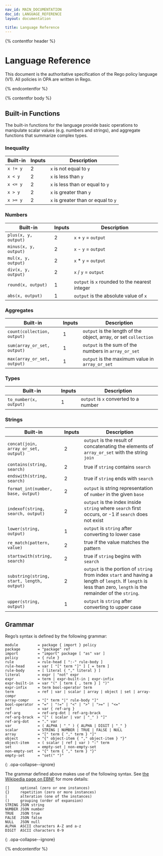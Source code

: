 ```yaml
---
nav_id: MAIN_DOCUMENTATION
doc_id: LANGUAGE_REFERENCE
layout: documentation

title: Language Reference
---
```


{% contentfor header %}

# Language Reference

This document is the authoritative specification of the Rego policy language
(V1). All policies in OPA are written in Rego.

{% endcontentfor %}

{% contentfor body %}

## Built-in Functions

The built-in functions for the language provide basic operations to manipulate
scalar values (e.g. numbers and strings), and aggregate functions that summarize
complex types.

### Inequality

| Built-in | Inputs | Description |
| ------- |--------|-------------|
| ``x != y``   |  2     | ``x`` is not equal to ``y`` |
| ``x < y``   |  2     | ``x`` is less than ``y`` |
| ``x <= y``   |  2     | ``x`` is less than or equal to ``y`` |
| ``x > y``   |  2     | ``x`` is greater than ``y`` |
| ``x >= y``   |  2     | ``x`` is greater than or equal to ``y`` |

### Numbers

| Built-in | Inputs | Description |
| ------- |--------|-------------|
| ``plus(x, y, output)``   |  2     | ``x`` + ``y`` = ``output`` |
| ``minus(x, y, output)``  |  2     | ``x`` - ``y`` = ``output`` |
| ``mul(x, y, output)``   |  2     | ``x`` * ``y`` = ``output`` |
| ``div(x, y, output)``   |  2     | ``x`` / ``y`` = ``output`` |
| ``round(x, output)``    |  1     | ``output`` is ``x`` rounded to the nearest integer |
| ``abs(x, output)``    |  1     | ``output`` is the absolute value of ``x`` |

### Aggregates

| Built-in | Inputs | Description |
| ------- |--------|-------------|
| ``count(collection, output)`` | 1 | ``output`` is the length of the object, array, or set ``collection`` |
| ``sum(array_or_set, output)`` | 1 | ``output`` is the sum of the numbers in ``array_or_set`` |
| ``max(array_or_set, output)`` | 1 | ``output`` is the maximum value in ``array_or_set`` |

### Types

| Built-in | Inputs | Description |
| ------- |--------|-------------|
| ``to_number(x, output)`` | 1 | ``output`` is ``x`` converted to a number |

### Strings

| Built-in | Inputs | Description |
| ------- |--------|-------------|
| ``concat(join, array_or_set, output)`` | 2 | ``output`` is the result of concatenating the elements of ``array_or_set`` with the  string ``join`` |
| ``contains(string, search)`` | 2 | true if ``string`` contains ``search`` |
| ``endswith(string, search)`` | 2 | true if ``string`` ends with ``search`` |
| <span class="opa-keep-it-together">``format_int(number, base, output)``</span> | 2 | ``output`` is string representation of ``number`` in the given ``base`` |
| ``indexof(string, search, output)`` | 2 | ``output`` is the index inside ``string`` where ``search`` first occurs, or -1 if ``search`` does not exist |
| ``lower(string, output)`` | 1 | ``output`` is ``string`` after converting to lower case |
| ``re_match(pattern, value)`` | 2 | true if the value matches the pattern |
| ``startswith(string, search)`` | 2 | true if ``string`` begins with ``search`` |
| ``substring(string, start, length, output)`` | 2 | ``output`` is the portion of ``string`` from index ``start`` and having a length of ``length``.  If ``length`` is less than zero, ``length`` is the remainder of the ``string``. |
| ``upper(string, output)`` | 1 | ``output`` is ``string`` after converting to upper case |

## <a name="grammar"></a> Grammar

Rego’s syntax is defined by the following grammar:

```
module         = package { import } policy
package        = "package" ref
import         = "import" package [ "as" var ]
policy         = { rule }
rule           = rule-head [ ":-" rule-body ]
rule-head      = var [ "[" term "]" ] [ = term ]
rule-body      = [ literal { "," literal } ]
literal        = expr | "not" expr
expr           = term | expr-built-in | expr-infix
expr-built-in  = var "(" [ term { , term } ] ")"
expr-infix     = term bool-operator term
term           = ref | var | scalar | array | object | set | array-compr
array-compr    = "[" term "|" rule-body "]"
bool-operator  = "=" | "!=" | "<" | ">" | ">=" | "<="
ref            = var { ref-arg }
ref-arg        = ref-arg-dot | ref-arg-brack
ref-arg-brack  = "[" ( scalar | var | "_" ) "]"
ref-arg-dot    = "." var
var            = ( ALPHA | "_" ) { ALPHA | DIGIT | "_" }
scalar         = STRING | NUMBER | TRUE | FALSE | NULL
array          = "[" term { "," term } "]"
object         = "{" object-item { "," object-item } "}"
object-item    = ( scalar | ref | var ) ":" term
set            = empty-set | non-empty-set
non-empty-set  = "{" term { "," term } "}"
empty-set      = "set(" ")"
```
{: .opa-collapse--ignore}

The grammar defined above makes use of the following syntax. See [the Wikipedia page on EBNF](https://en.wikipedia.org/wiki/Extended_Backus–Naur_Form) for more details:

```
[]     optional (zero or one instances)
{}     repetition (zero or more instances)
|      alteration (one of the instances)
()     grouping (order of expansion)
STRING JSON string
NUMBER JSON number
TRUE   JSON true
FALSE  JSON false
NULL   JSON null
ALPHA  ASCII characters A-Z and a-z
DIGIT  ASCII characters 0-9
```
{: .opa-collapse--ignore}

{% endcontentfor %}
